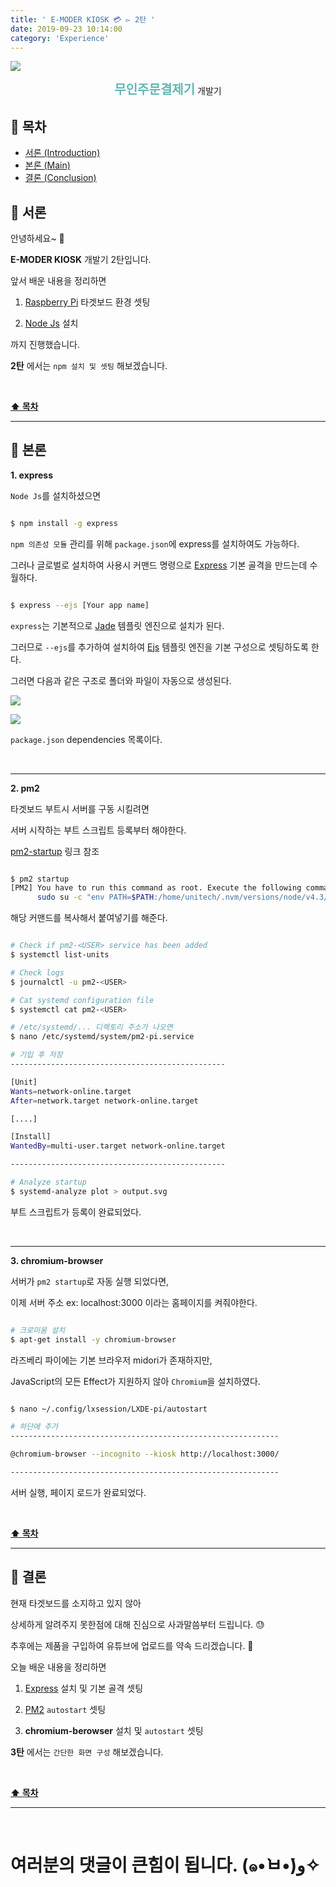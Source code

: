 ```yaml
---
title: ' E-MODER KIOSK 💳 ▻ 2탄 '
date: 2019-09-23 10:14:00
category: 'Experience'
---
```


![](./images/logo.png)

<center><strong style="color:#62B7B4; font-size: 20px;">무인주문결제기</strong> 개발기</center>

## **💎 목차**

- [서론 (Introduction)](#-서론)
- [본론 (Main)](#-본론)
- [결론 (Conclusion)](#🥀-결론)

## **🌱 서론**

안녕하세요~ 👋

**E-MODER KIOSK** 개발기 2탄입니다.

앞서 배운 내용을 정리하면

1. [Raspberry Pi](https://www.raspberrypi.org/) 타겟보드 환경 셋팅

2. [Node Js](https://nodejs.org/ko/) 설치

까지 진행했습니다.

**2탄** 에서는 `npm 설치 및 셋팅` 해보겠습니다.

<br />

**[⬆ 목차](#-목차)**

<hr />

## **🌹 본론**

**1. express**

`Node Js`를 설치하셨으면

```sh

$ npm install -g express

```

`npm 의존성 모듈` 관리를 위해 `package.json`에 express를 설치하여도 가능하다.

그러나 글로벌로 설치하여 사용시 커맨드 명령으로 [Express](https://expressjs.com/ko/) 기본 골격을 만드는데 수월하다.

```sh

$ express --ejs [Your app name]

```

`express`는 기본적으로 [Jade](https://github.com/pugjs/pug) 템플릿 엔진으로 설치가 된다.

그러므로 `--ejs`를 추가하여 설치하여 [Ejs](https://github.com/tj/ejs) 템플릿 엔진을 기본 구성으로 셋팅하도록 한다.

그러면 다음과 같은 구조로 폴더와 파일이 자동으로 생성된다.

![](./images/2/1.png)
<br />

![](./images/2/2.png)
<br />

`package.json` dependencies 목록이다.

<br />
<hr />

**2. pm2**

타겟보드 부트시 서버를 구동 시킬려면

서버 시작하는 부트 스크립트 등록부터 해야한다.

[pm2-startup](http://pm2.keymetrics.io/docs/usage/startup/) 링크 참조

```sh

$ pm2 startup
[PM2] You have to run this command as root. Execute the following command:
      sudo su -c "env PATH=$PATH:/home/unitech/.nvm/versions/node/v4.3/bin pm2 startup <distribution> -u <user> --hp <home-path>

```

해당 커맨드를 복사해서 붙여넣기를 해준다.

```sh

# Check if pm2-<USER> service has been added
$ systemctl list-units

# Check logs
$ journalctl -u pm2-<USER>

# Cat systemd configuration file
$ systemctl cat pm2-<USER>

# /etc/systemd/... 디렉토리 주소가 나오면
$ nano /etc/systemd/system/pm2-pi.service

# 기입 후 저장
------------------------------------------------

[Unit]
Wants=network-online.target
After=network.target network-online.target

[....]

[Install]
WantedBy=multi-user.target network-online.target

------------------------------------------------

# Analyze startup
$ systemd-analyze plot > output.svg

```

부트 스크립트가 등록이 완료되었다.

<br />
<hr />

**3. chromium-browser**

서버가 `pm2 startup`로 자동 실행 되었다면,

이제 서버 주소 ex: localhost:3000 이라는 홈페이지를 켜줘야한다.

```sh

# 크로미움 설치
$ apt-get install -y chromium-browser

```

라즈베리 파이에는 기본 브라우저 midori가 존재하지만,

JavaScript의 모든 Effect가 지원하지 않아 `Chromium`을 설치하였다.

```sh

$ nano ~/.config/lxsession/LXDE-pi/autostart

# 하단에 추가
------------------------------------------------------------

@chromium-browser --incognito --kiosk http://localhost:3000/

------------------------------------------------------------

```

서버 실행, 페이지 로드가 완료되었다.

<br />

**[⬆ 목차](#-목차)**

<hr />

## **🥀 결론**

현재 타겟보드를 소지하고 있지 않아

상세하게 알려주지 못한점에 대해 진심으로 사과말씀부터 드립니다. 😓

추후에는 제품을 구입하여 유튜브에 업로드를 약속 드리겠습니다. 🤙

오늘 배운 내용을 정리하면

1. [Express](https://www.raspberrypi.org/) 설치 및 기본 골격 셋팅

2. [PM2](http://pm2.keymetrics.io/docs/usage/startup/) `autostart` 셋팅

3. **chromium-berowser** 설치 및 `autostart` 셋팅

**3탄** 에서는 `간단한 화면 구성` 해보겠습니다.

<br />

**[⬆ 목차](#-목차)**

<hr />

<br />

# 여러분의 댓글이 큰힘이 됩니다. (๑•̀ㅂ•́)و✧
